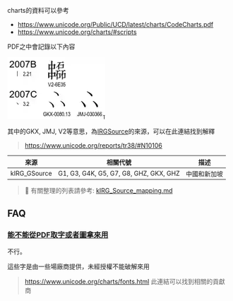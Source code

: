 charts的資料可以參考

- https://www.unicode.org/Public/UCD/latest/charts/CodeCharts.pdf
- https://www.unicode.org/charts/#scripts

PDF之中會記錄以下內容

[![chart-sample](img/chart-sample.webp)](https://www.unicode.org/charts/PDF/U20000.pdf)

其中的GKX, JMJ, V2等意思，為[IRGSource](../Unihan/Unihan_IRGSources.txt)的來源，可以在此連結找到解釋

> https://www.unicode.org/reports/tr38/#N10106

| 來源            | 相關代號                                   | 描述                    |
|---------------|----------------------------------------|-----------------------|
| kIRG_GSource  | G1, G3, G4K, G5, G7, G8, GHZ, GKX, GHZ | 中國和新加坡                |

> 🌈 有關整理的列表請參考: [kIRG_Source_mapping.md](kIRG_Source_mapping.md)

## FAQ

### [能不能從PDF取字或者圖拿來用](https://www.unicode.org/faq/font_keyboard.html)

不行。

這些字是由一些場廠商提供，未經授權不能破解來用

> https://www.unicode.org/charts/fonts.html 此連結可以找到相關的貢獻商
